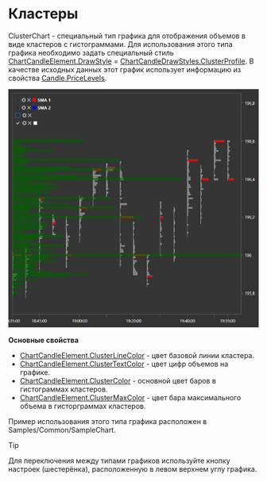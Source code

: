 # Кластеры

ClusterChart \- специальный тип графика для отображения объемов в виде кластеров с гистограммами. Для использования этого типа графика необходимо задать специальный стиль [ChartCandleElement.DrawStyle](xref:StockSharp.Xaml.Charting.ChartCandleElement.DrawStyle) \= [ChartCandleDrawStyles.ClusterProfile](xref:StockSharp.Xaml.Charting.ChartCandleDrawStyles.ClusterProfile). В качестве исходных данных этот график использует информацию из свойства [Candle.PriceLevels](xref:StockSharp.Algo.Candles.Candle.PriceLevels). 

![Gui ClasterChart](../images/Gui_ClasterChart.png)

**Основные свойства**

- [ChartCandleElement.ClusterLineColor](xref:StockSharp.Xaml.Charting.ChartCandleElement.ClusterLineColor) \- цвет базовой линии кластера. 
- [ChartCandleElement.ClusterTextColor](xref:StockSharp.Xaml.Charting.ChartCandleElement.ClusterTextColor) \- цвет цифр объемов на графике. 
- [ChartCandleElement.ClusterColor](xref:StockSharp.Xaml.Charting.ChartCandleElement.ClusterColor) \- основной цвет баров в гистограммах кластеров. 
- [ChartCandleElement.ClusterMaxColor](xref:StockSharp.Xaml.Charting.ChartCandleElement.ClusterMaxColor) \- цвет бара максимального объема в гисторграммах кластеров. 

Пример использования этого типа графика расположен в Samples\/Common\/SampleChart. 

> [!TIP]
> Для переключения между типами графиков используйте кнопку настроек (шестерёнка), расположенную в левом верхнем углу графика.
